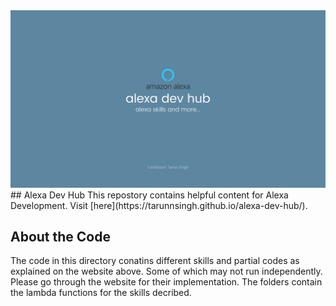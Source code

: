 <img src="./Alexa dev Hub.png" height = "70%" width = "100%"/>  
## Alexa Dev Hub
This repostory contains helpful content for Alexa Development.
Visit [here](https://tarunnsingh.github.io/alexa-dev-hub/).

## About the Code
The code in this directory conatins different skills and partial codes as explained on the website above. Some of which may not run independently. Please go through the website for their implementation. The folders contain the lambda functions for the skills decribed.
